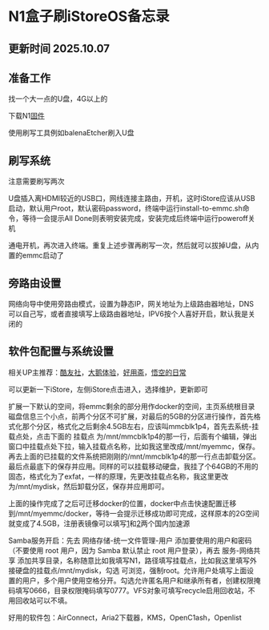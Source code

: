 # N1盒子刷iStoreOS备忘录

## 更新时间 2025.10.07
## 准备工作

  找一个大一点的U盘，4G以上的
  
  下载N1[固件](https://fw.koolcenter.com/iStoreOS/alpha/n1/)
  
  使用刷写工具例如balenaEtcher刷入U盘

## 刷写系统

  注意需要刷写两次
  
  U盘插入离HDMI较近的USB口，网线连接主路由，开机，这时iStore应该从USB启动，默认用户root，默认密码password，终端中运行install-to-emmc.sh命令，等待一会提示All Done则表明安装完成，安装完成后终端中运行poweroff关机
  
  通电开机，再次进入终端。重复上述步骤再刷写一次，然后就可以拔掉U盘，从内置的emmc启动了

## 旁路由设置

  网络向导中使用旁路由模式，设置为静态IP，网关地址为上级路由器地址，DNS可以自己写，或者直接填写上级路由器地址，IPV6按个人喜好开启，默认我是关闭的

## 软件包配置与系统设置

  相关UP主推荐：[酷友社](https://space.bilibili.com/1492058311)，[大鹅体验](https://space.bilibili.com/517246386)，[好用斋](https://space.bilibili.com/3546380987533935)，[悟空的日常](https://space.bilibili.com/250915741)
  
  可以更新一下iStore，左侧iStore点击进入，选择维护，更新即可

  扩展一下默认的空间，将emmc剩余的部分用作docker的空间，主页系统根目录磁盘信息三个小点，前两个分区不可扩展，对最后的5GB的分区进行操作，首先格式化那个分区，格式化之后剩余4.5GB左右，应该叫mmcblk1p4，首先去系统-挂载点处，点击下面的 挂载点 为/mnt/mmcblk1p4的那一行，后面有个编辑，弹出窗口中挂载点处下拉，输入挂载点名称，比如我这里改成/mnt/myemmc，保存。再去上面的已挂载的文件系统把刚刚的/mnt/mmcblk1p4的那一行点击卸载分区。最后点最底下的保存并应用。同样的可以挂载移动硬盘，我挂了个64GB的不用的固态，格式化为了exfat，一样的原理，先更改挂载点名称，我这里更改为/mnt/mydisk，然后卸载分区，保存并应用即可。
  
  上面的操作完成了之后可迁移docker的位置，docker中点击快速配置迁移到/mnt/myemmc/docker，等待一会提示迁移成功即可完成，这样原本的2G空间就变成了4.5GB，注册表镜像可以填写[1](https://docker.1panel.live)和[2](https://hub.rat.dev)两个国内加速源

  Samba服务开启：先去 网络存储-统一文件管理-用户 添加要使用的用户和密码（不要使用 root 用户，因为 Samba 默认禁止 root 用户登录），再去 服务-网络共享 添加共享目录，名称随意比如我填写N1，路径填写挂载点，比如我这里填写外接硬盘的挂载点/mnt/mydisk，勾选 可浏览，强制root。允许用户处填写上面设置的用户，多个用户使用空格分开。勾选允许匿名用户和继承所有者，创建权限掩码填写0666，目录权限掩码填写0777。VFS对象可填写recycle启用回收站，不用回收站可以不填。
  
  好用的软件包：AirConnect，Aria2下载器，KMS，OpenC1ash，Openlist

